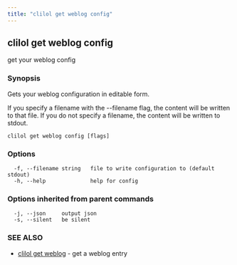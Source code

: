 ```yaml
---
title: "clilol get weblog config"
---
```

## clilol get weblog config

get your weblog config

### Synopsis

Gets your weblog configuration in editable form.

If you specify a filename with the --filename flag, the content will be written
to that file. If you do not specify a filename, the content will be written
to stdout.

```
clilol get weblog config [flags]
```

### Options

```
  -f, --filename string   file to write configuration to (default stdout)
  -h, --help              help for config
```

### Options inherited from parent commands

```
  -j, --json     output json
  -s, --silent   be silent
```

### SEE ALSO

* [clilol get weblog](clilol_get_weblog.md)	 - get a weblog entry

